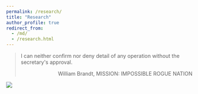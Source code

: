 ```yaml
---
permalink: /research/
title: "Research"
author_profile: true
redirect_from: 
  - /md/
  - /research.html
---
```


> I can neither confirm nor deny detail of any operation without the secretary's approval.
> <p align="right">William Brandt, MISSION: IMPOSSIBLE ROGUE NATION</p>

![](https://github.com/lqyjasonlee/lqyjasonlee.github.io/blob/3f3cfba71f89089375ccd1c319681d0dcdba870d/images/MI.gif)
